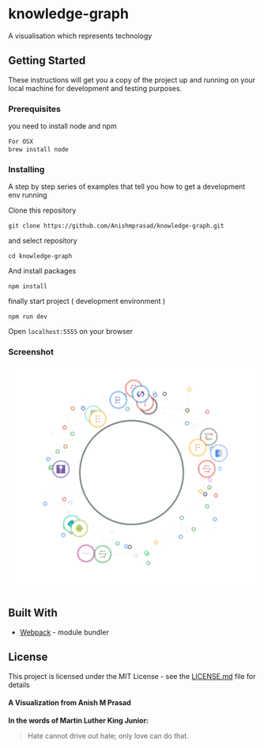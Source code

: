# knowledge-graph

A visualisation which represents technology

## Getting Started

These instructions will get you a copy of the project up and running on your local machine for development and testing purposes.

### Prerequisites

you need to install node and npm 

```
For OSX
brew install node

```

### Installing

A step by step series of examples that tell you how to get a development env running

Clone this repository

```
git clone https://github.com/Anishmprasad/knowledge-graph.git
```
and select repository
```
cd knowledge-graph
```
And install packages

```
npm install 
```
finally start project ( development environment )
```
npm run dev
```
Open `localhost:5555` on your browser

### Screenshot

![Preview][screenshot]

[screenshot]: https://github.com/Anishmprasad/knowledge-graph/raw/master/src/public/images/screenshot.png "Preview screenshot"


## Built With

* [Webpack](https://webpack.js.org/) - module bundler


## License

This project is licensed under the MIT License - see the [LICENSE.md](https://github.com/Anishmprasad/knowledge-graph/blob/master/README.md) file for details

#### A Visualization from Anish M Prasad

**In the words of Martin Luther King Junior:**

> Hate cannot drive out hate; only love can do that.
